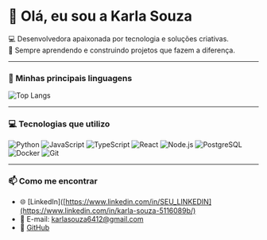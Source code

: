 # 👋 Olá, eu sou a Karla Souza 

💻 Desenvolvedora apaixonada por tecnologia e soluções criativas.  
🚀 Sempre aprendendo e construindo projetos que fazem a diferença.  

---

### 🚀 Minhas principais linguagens
![Top Langs](https://github-readme-stats.vercel.app/api/top-langs/?username=karlasouza-code&layout=compact&langs_count=8&theme=dracula)

---

### 💻 Tecnologias que utilizo
![Python](https://img.shields.io/badge/Python-3776AB?style=for-the-badge&logo=python&logoColor=white)
![JavaScript](https://img.shields.io/badge/JavaScript-F7DF1E?style=for-the-badge&logo=javascript&logoColor=black)
![TypeScript](https://img.shields.io/badge/TypeScript-3178C6?style=for-the-badge&logo=typescript&logoColor=white)
![React](https://img.shields.io/badge/React-61DAFB?style=for-the-badge&logo=react&logoColor=black)
![Node.js](https://img.shields.io/badge/Node.js-339933?style=for-the-badge&logo=nodedotjs&logoColor=white)
![PostgreSQL](https://img.shields.io/badge/PostgreSQL-316192?style=for-the-badge&logo=postgresql&logoColor=white)
![Docker](https://img.shields.io/badge/Docker-2496ED?style=for-the-badge&logo=docker&logoColor=white)
![Git](https://img.shields.io/badge/Git-F05032?style=for-the-badge&logo=git&logoColor=white)

---

### 📫 Como me encontrar
- 🌐 [LinkedIn]([https://www.linkedin.com/in/SEU_LINKEDIN](https://www.linkedin.com/in/karla-souza-5116089b/)
- 📧 E-mail: karlasouza6412@gmail.com
- 🐙 [GitHub](https://github.com/karlasouza-code)
